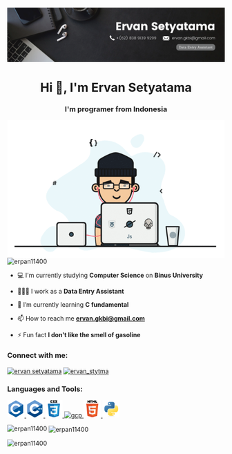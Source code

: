 ![logo](https://github.com/Erpan11400/Erpan11400/blob/main/Background%20Linked%20In.png)
<h1 align="center">Hi 👋, I'm Ervan Setyatama</h1>
<h3 align="center">I'm programer from Indonesia</h3>

<img align="right" alt = "coding" witdth = "50" src = "https://github.com/Erpan11400/Erpan11400/blob/main/Animation.gif">

<p align="left"> <img src="https://komarev.com/ghpvc/?username=erpan11400&label=Profile%20views&color=0e75b6&style=flat" alt="erpan11400" /> </p>

- 💻 I'm currently studying **Computer Science** on **Binus University**

- ⛹🏻‍♂️ I work as a **Data Entry Assistant**

- 🌱 I’m currently learning **C fundamental**

- 📫 How to reach me **ervan.gkbi@gmail.com**

- ⚡ Fun fact **I don't like the smell of gasoline**

<h3 align="left">Connect with me:</h3>
<p align="left">
<a href="https://linkedin.com/in/ervan setyatama" target="blank"><img align="center" src="https://raw.githubusercontent.com/rahuldkjain/github-profile-readme-generator/master/src/images/icons/Social/linked-in-alt.svg" alt="ervan setyatama" height="30" width="40" /></a>
<a href="https://instagram.com/ervan_stytma" target="blank"><img align="center" src="https://raw.githubusercontent.com/rahuldkjain/github-profile-readme-generator/master/src/images/icons/Social/instagram.svg" alt="ervan_stytma" height="30" width="40" /></a>
</p>

<h3 align="left">Languages and Tools:</h3>
<p align="left"> <a href="https://www.cprogramming.com/" target="_blank" rel="noreferrer"> <img src="https://raw.githubusercontent.com/devicons/devicon/master/icons/c/c-original.svg" alt="c" width="40" height="40"/> </a> <a href="https://www.w3schools.com/cpp/" target="_blank" rel="noreferrer"> <img src="https://raw.githubusercontent.com/devicons/devicon/master/icons/cplusplus/cplusplus-original.svg" alt="cplusplus" width="40" height="40"/> </a> <a href="https://www.w3schools.com/css/" target="_blank" rel="noreferrer"> <img src="https://raw.githubusercontent.com/devicons/devicon/master/icons/css3/css3-original-wordmark.svg" alt="css3" width="40" height="40"/> </a> <a href="https://cloud.google.com" target="_blank" rel="noreferrer"> <img src="https://www.vectorlogo.zone/logos/google_cloud/google_cloud-icon.svg" alt="gcp" width="40" height="40"/> </a> <a href="https://www.w3.org/html/" target="_blank" rel="noreferrer"> <img src="https://raw.githubusercontent.com/devicons/devicon/master/icons/html5/html5-original-wordmark.svg" alt="html5" width="40" height="40"/> </a> <a href="https://www.python.org" target="_blank" rel="noreferrer"> <img src="https://raw.githubusercontent.com/devicons/devicon/master/icons/python/python-original.svg" alt="python" width="40" height="40"/> </a> </p>

<p><img align="left" src="https://github-readme-stats.vercel.app/api/top-langs?username=erpan11400&show_icons=true&locale=en&layout=compact" alt="erpan11400" /></p>

<p>&nbsp;<img align="center" src="https://github-readme-stats.vercel.app/api?username=erpan11400&show_icons=true&locale=en" alt="erpan11400" /></p>

<p><img align="center" src="https://github-readme-streak-stats.herokuapp.com/?user=erpan11400&" alt="erpan11400" /></p>
